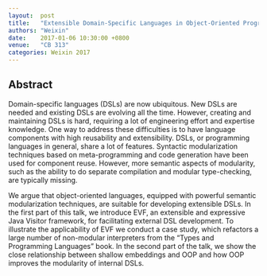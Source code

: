 ```yaml
--- 
layout:  post 
title:   "Extensible Domain-Specific Languages in Object-Oriented Programming"
authors: "Weixin"
date:    2017-01-06 10:30:00 +0800
venue:   "CB 313"
categories: Weixin 2017
--- 
```

## Abstract

Domain-specific languages (DSLs) are now ubiquitous. New DSLs are needed and
existing DSLs are evolving all the time. However, creating and maintaining
DSLs
is hard, requiring a lot of engineering effort and expertise knowledge. One
way
to address these difficulties is to have language components with high
reusability and extensibility. DSLs, or programming languages in general,
share
a lot of features. Syntactic modularization techniques based on
meta-programming
and code generation have been used for component reuse. However, more
semantic
aspects of modularity, such as the ability to do separate compilation and
modular type-checking, are typically missing.

We argue that object-oriented languages, equipped with powerful semantic
modularization techniques, are suitable for developing extensible DSLs. In
the
first part of this talk, we introduce EVF, an extensible and expressive Java
Visitor framework, for facilitating external DSL development. To illustrate
the
applicability of EVF we conduct a case study, which refactors a large
number of
non-modular interpreters from the “Types and Programming Languages” book.
In the
second part of the talk, we show the close relationship between shallow
embeddings and OOP and how OOP improves the modularity of internal DSLs.


